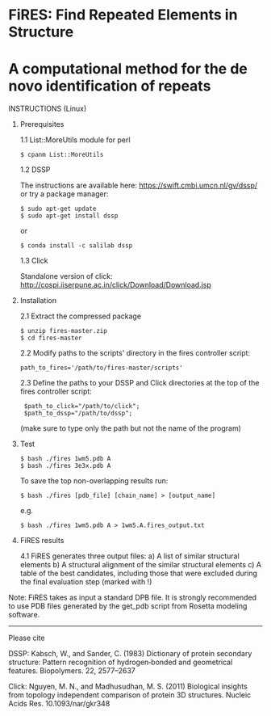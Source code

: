#               FiRES: Find Repeated Elements in Structure              #
#   A computational method for the de novo identification of repeats    #


INSTRUCTIONS 
(Linux)

1) Prerequisites

   1.1 List::MoreUtils module for perl
   
       $ cpanm List::MoreUtils
   
   1.2 DSSP
   
     The instructions are available here: https://swift.cmbi.umcn.nl/gv/dssp/
     or try a package manager:
 
       $ sudo apt-get update
       $ sudo apt-get install dssp

     or
     
       $ conda install -c salilab dssp

   1.3 Click

      Standalone version of click:
       http://cospi.iiserpune.ac.in/click/Download/Download.jsp


2) Installation

   2.1 Extract the compressed package
      
       $ unzip fires-master.zip
       $ cd fires-master

   2.2 Modify paths to the scripts' directory in the fires controller script:

       path_to_fires='/path/to/fires-master/scripts'

   2.3 Define the paths to your DSSP and Click directories at 
   the top of the fires controller script:
   
        $path_to_click="/path/to/click";
        $path_to_dssp="/path/to/dssp";

   (make sure to type only the path but not the name of the program)

   
3) Test

       $ bash ./fires 1wm5.pdb A
       $ bash ./fires 3e3x.pdb A
       
   To save the top non-overlapping results run:
   
       $ bash ./fires [pdb_file] [chain_name] > [output_name]
       
   e.g.
   
       $ bash ./fires 1wm5.pdb A > 1wm5.A.fires_output.txt

4) FiRES results

   4.1 FiRES generates three output files:
       a) A list of similar structural elements
       b) A structural alignment of the similar structural elements
       c) A table of the best candidates, including those that were 
	 excluded during the final evaluation step (marked with !)
	 

Note: FiRES takes as input a standard DPB file. It is strongly recommended to use
      PDB files generated by the get_pdb script from Rosetta modeling software.

______________________________________________________
Please cite

DSSP:
Kabsch, W., and Sander, C. (1983) Dictionary of protein secondary structure: Pattern
recognition of hydrogen‐bonded and geometrical features. Biopolymers. 22, 2577–2637

Click:
Nguyen, M. N., and Madhusudhan, M. S. (2011) Biological insights from topology
independent comparison of protein 3D structures. Nucleic Acids Res. 10.1093/nar/gkr348
